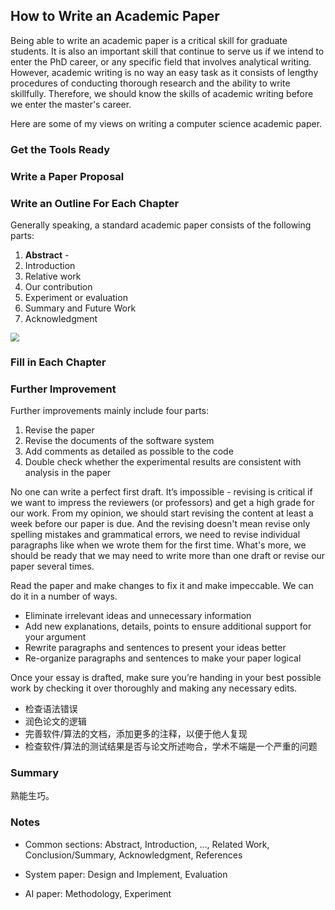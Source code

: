 ## How to Write an Academic Paper

Being able to write an academic paper is a critical skill for graduate students. It is also an important skill that continue to serve us if we intend to enter the PhD career,  or any specific field that involves analytical writing. However, academic writing is no way an easy task as it consists of lengthy procedures of conducting thorough research and the ability to write skillfully. Therefore, we should know the skills of academic writing before we enter the master's career. 

Here are some of my views on writing a computer science academic paper.

### Get the Tools Ready



### Write a Paper Proposal



### Write an Outline For Each Chapter

Generally speaking, a standard academic paper consists of the following parts:

1. **Abstract** - 
2. Introduction
3. Relative work
4. Our contribution
5. Experiment or evaluation
6. Summary and Future Work
7. Acknowledgment

<img src="https://cs.fit.edu/~wds/guides/howto/img2.gif" style="zoom:87%;"/>

### Fill in Each Chapter



### Further Improvement

Further improvements mainly include four parts:

1. Revise the paper
2. Revise the documents of the software system
3. Add comments as detailed as possible to the code
4. Double check whether the experimental results are consistent with analysis in the paper

No one can write a perfect first draft. It’s impossible - revising is critical if we want to impress the reviewers (or professors) and get a high grade for our work. From my opinion, we should start revising the content at least a week before our paper is due. And the revising doesn't mean revise only spelling mistakes and grammatical errors, we need to revise individual paragraphs like when we wrote them for the first time. What's more, we should be ready that we may need to write more than one draft or revise our paper several times.

Read the paper and make changes to fix it and make impeccable. We can do it in a number of ways.

- Eliminate irrelevant ideas and unnecessary information
- Add new explanations, details, points to ensure additional support for your argument
- Rewrite paragraphs and sentences to present your ideas better
- Re-organize paragraphs and sentences to make your paper logical

Once your essay is drafted, make sure you’re handing in your best possible work by checking it over thoroughly and making any necessary edits.

+ 检查语法错误
+ 润色论文的逻辑
+ 完善软件/算法的文档，添加更多的注释，以便于他人复现
+ 检查软件/算法的测试结果是否与论文所述吻合，学术不端是一个严重的问题



### Summary

熟能生巧。

### Notes

+ Common sections: Abstract, Introduction, ..., Related Work, Conclusion/Summary, Acknowledgment, References

+ System paper: Design and Implement, Evaluation
+ AI paper: Methodology, Experiment
